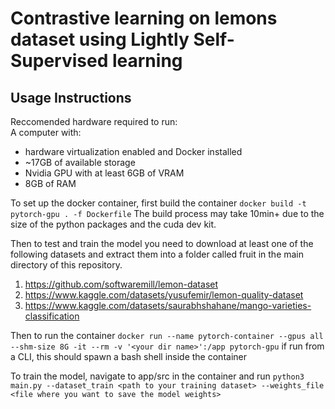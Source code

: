 # Contrastive learning on lemons dataset using Lightly Self-Supervised learning
## Usage Instructions
Reccomended hardware required to run:  
A computer with:
- hardware virtualization enabled and Docker installed
- ~17GB of available storage
- Nvidia GPU with at least 6GB of VRAM
- 8GB of RAM


To set up the docker container, first build the container
`docker build -t pytorch-gpu . -f Dockerfile`
The build process may take 10min+ due to the size of the python packages and the cuda dev kit.


Then to test and train the model you need to download at least one of the following datasets and extract them into a folder called fruit in the main directory of this repository.
  1.  https://github.com/softwaremill/lemon-dataset
  2.  https://www.kaggle.com/datasets/yusufemir/lemon-quality-dataset
  3.  https://www.kaggle.com/datasets/saurabhshahane/mango-varieties-classification

Then to run the container
`docker run --name pytorch-container --gpus all --shm-size 8G -it --rm -v '<your dir name>':/app pytorch-gpu`
if run from a CLI, this should spawn a bash shell inside the container

To train the model, navigate to app/src in the container and run
`python3 main.py --dataset_train <path to your training dataset> --weights_file <file where you want to save the model weights>`
